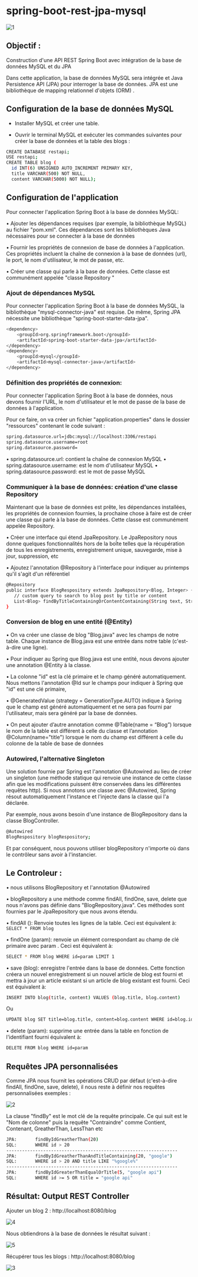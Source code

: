 # spring-boot-rest-jpa-mysql
![1](https://user-images.githubusercontent.com/28655112/40723172-2a40d920-6416-11e8-9139-6a47c2ce7ed5.png)

## Objectif :

Construction d'une API REST Spring Boot avec intégration de la base de données MySQL et du JPA

Dans cette application, la base de données MySQL sera intégrée et Java Persistence API (JPA) pour interroger la base de données. JPA est une bibliothèque de mapping relationnel d'objets (ORM) . 

## Configuration de la base de données MySQL
-	Installer MySQL et créer une table.

-	Ouvrir le terminal MySQL et exécuter les commandes suivantes pour créer la base de données et la table des blogs :
```bash	
CREATE DATABASE restapi;
USE restapi;
CREATE TABLE blog (
  id INT(6) UNSIGNED AUTO_INCREMENT PRIMARY KEY,
  title VARCHAR(500) NOT NULL,
  content VARCHAR(5000) NOT NULL);
```
## Configuration de l'application

Pour connecter l'application Spring Boot à la base de données MySQL:

•	Ajouter les dépendances requises (par exemple, la bibliothèque MySQL) au fichier "pom.xml". Ces dépendances sont les bibliothèques Java nécessaires pour se connecter à la base de données

•	Fournir les propriétés de connexion de base de données à l'application. Ces propriétés incluent la chaîne de connexion à la base de données (url), le port, le nom d'utilisateur, le mot de passe, etc.

•	Créer une classe qui parle à la base de données. Cette classe est communément appelée "classe Repository "

### Ajout de dépendances MySQL

Pour connecter l'application Spring Boot à la base de données MySQL, la bibliothèque "mysql-connector-java" est requise. De même, Spring JPA nécessite une bibliothèque "spring-boot-starter-data-jpa".
```bash
<dependency>
    <groupId>org.springframework.boot</groupId>
    <artifactId>spring-boot-starter-data-jpa</artifactId>
</dependency>
<dependency>
    <groupId>mysql</groupId>
    <artifactId>mysql-connector-java</artifactId>
</dependency>
```
### Définition des propriétés de connexion:

Pour connecter l'application Spring Boot à la base de données, nous devons fournir l'URL, le nom d'utilisateur et le mot de passe de la base de données à l'application.

Pour ce faire, on va créer un fichier "application.properties" dans le dossier "ressources"  contenant le code suivant :
```bash
spring.datasource.url=jdbc:mysql://localhost:3306/restapi
spring.datasource.username=root
spring.datasource.password=
```
•	spring.datasource.url: contient la chaîne de connexion MySQL 
•	spring.datasource.username: est le nom d'utilisateur MySQL 
•	spring.datasource.password: est le mot de passe MySQL

### Communiquer à la base de données: création d'une classe Repository

Maintenant que la base de données est prête, les dépendances installées, les propriétés de connexion fournies, la prochaine chose à faire est de créer une classe qui parle à la base de données. Cette classe est communément appelée Repository.

•	Créer une interface qui étend JpaRepository. Le JpaRepository nous donne quelques fonctionnalités hors de la boîte telles que la récupération de tous les enregistrements, enregistrement unique, sauvegarde, mise à jour, suppression, etc

•	Ajoutez l'annotation @Repository à l'interface pour indiquer au printemps qu'il s'agit d'un référentiel
 ```bash
 @Repository
public interface BlogRespository extends JpaRepository<Blog, Integer> {
    // custom query to search to blog post by title or content
    List<Blog> findByTitleContainingOrContentContaining(String text, String textAgain);
}
```

### Conversion de blog en une entité (@Entity)

•	On va créer une classe de blog "Blog.java" avec les champs de notre table. Chaque instance de Blog.java est une entrée dans notre table (c'est-à-dire une ligne).

•	Pour indiquer au Spring que Blog.java est une entité, nous devons ajouter une annotation @Entity à la classe.

•	La colonne "id" est la clé primaire et le champ généré automatiquement. Nous mettons l'annotation @Id sur le champs pour indiquer à Spring que "id" est une clé primaire,

•	@GeneratedValue (strategy = GenerationType.AUTO) indique à Spring que le champ est généré automatiquement et ne sera pas fourni par l'utilisateur, mais sera généré par la base de données.

•	On peut ajouter d’autre annotation comme @Table(name = “Blog”) lorsque le nom de la table est différent à celle du classe et l’annotation @Column(name="title") lorsque le nom du champ est différent à celle du colonne de la table de base de données

### Autowired, l'alternative Singleton

Une solution fournie par Spring est l'annotation @Autowired au lieu de créer un singleton (une méthode statique qui renvoie une instance de cette classe afin que les modifications puissent être conservées dans les différentes requêtes http). Si nous annotons une classe avec @Autowired, Spring résout automatiquement l'instance et l'injecte dans la classe qui l'a déclarée.

Par exemple, nous avons besoin d'une instance de BlogRepository dans la classe BlogController. 
```bash
@Autowired
BlogRespository blogRespository;
```
Et par conséquent, nous pouvons utiliser blogRepository n'importe où dans le contrôleur sans avoir à l'instancier.

## Le Controleur :

•	nous utilisons BlogRepository et l'annotation @Autowired

•	blogRepository a une méthode comme findAll, findOne, save, delete que nous n'avons pas définie dans "BlogRepository.java". Ces méthodes sont fournies par le JpaRepository que nous avons étendu.

•	findAll (): Renvoie toutes les lignes de la table. Ceci est équivalent à: ``` SELECT * FROM blog ```

•	findOne (param): renvoie un élément correspondant au champ de clé primaire avec param . Ceci est équivalent à:
```bash
SELECT * FROM blog WHERE id=param LIMIT 1
```
•	save (blog): enregistre l'entrée dans la base de données. Cette fonction créera un nouvel enregistrement si un nouvel article de blog est fourni et mettra à jour un article existant si un article de blog existant est fourni. Ceci est équivalent à:
```bash
INSERT INTO blog(title, content) VALUES (blog.title, blog.content)
```
Ou 
```bash
UPDATE blog SET title=blog.title, content=blog.content WHERE id=blog.id
```
•	delete (param): supprime une entrée dans la table en fonction de l'identifiant fourni équivalent à:
```bash
DELETE FROM blog WHERE id=param
```
## Requêtes JPA personnalisées

Comme JPA nous fournit les opérations CRUD par défaut (c'est-à-dire findAll, findOne, save, delete), il nous reste à définir nos requêtes personnalisées exemples : 
 
 ![2](https://user-images.githubusercontent.com/28655112/40724961-32ae4986-641a-11e8-9cd0-8d659a383451.png)
 
La clause "findBy" est le mot clé de la requête principale. Ce qui suit est le "Nom de colonne" puis la requête "Contraindre" comme Contient, Contenant, GreatherThan, LessThan etc
```bash
JPA:       findByIdGreatherThan(20)   
SQL:       WHERE id > 20
-----------------------------------------------------------------
JPA:       findByIdGreatherThanAndTitleContaining(20, "google")
SQL:       WHERE id > 20 AND title LIKE "%google%"
-----------------------------------------------------------------
JPA:       findByIdGreaterThanEqualOrTitle(5, "google api")
SQL:       WHERE id >= 5 OR title = "google api"
```
## Résultat: Output REST Controller 

Ajouter un blog 2 : http://localhost:8080/blog
 
 ![4](https://user-images.githubusercontent.com/28655112/40725033-52fce60c-641a-11e8-9b6c-528822fbefd3.PNG)
 
Nous obtiendrons à la base de données le résultat suivant :
 
![5](https://user-images.githubusercontent.com/28655112/40725077-68f47db2-641a-11e8-9184-54c33987f4cf.PNG)

Récupérer tous les blogs : http://localhost:8080/blog

![3](https://user-images.githubusercontent.com/28655112/40725104-7c4a9df6-641a-11e8-89a4-f228f71bf31e.PNG)
